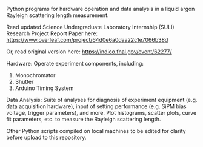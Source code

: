 Python programs for hardware operation and data analysis in a liquid argon Rayleigh scattering length measurement.

Read updated Science Undergraduate Laboratory Internship (SULI) Research Project Report Paper here: https://www.overleaf.com/project/64d0e6a0daa22c1e7066b38d

Or, read original version here: https://indico.fnal.gov/event/62277/


Hardware:
Operate experiment components, including:
1. Monochromator
2. Shutter
3. Arduino Timing System


Data Analysis:
Suite of analyses for diagnosis of experiment equipment (e.g. data acquisition hardware), input of setting performance (e.g. SiPM bias voltage, trigger parameters), and more. Plot histograms, scatter plots, curve fit parameters, etc. to measure the Rayleigh scattering length.


Other Python scripts compiled on local machines to be edited for clarity before upload to this repository.
